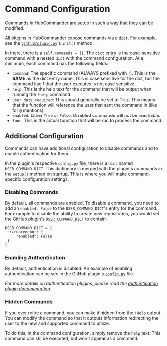 Command Configuration
====================
Commands in HubCommander are setup in such a way that they can be modified.

All plugins in HubCommander expose commands via a `dict`. For example, 
see the [`github/plugin.py`](https://github.com/Netflix/hubcommander/blob/master/github/plugin.py#L23)'s 
`init()` method.

In there, there is a `self.commands = {}`. The `dict` entry is the case-sensitive command with a nested `dict` with the
command configuration. At a minimum, each command has the following fields:

   - `command`: The specific command (ALWAYS prefixed with `!`). This is the **SAME** as the dict entry name.
                This is case sensitive for the dict, but the command itself that the user executes is not 
                case sensitive. 
   - `help`: This is the help text for the command that will be output when running
             the `!help` command.
   - `user_data_required`: This should generally be set to `True`. This means that the function
                           will reference the user that sent the command in (like for `@` mentions).
   - `enabled`: Either `True` or `False`. Disabled commands will not be reachable.
   - `func`: This is the actual function that will be run to process the command.
   
Additional Configuration
------------------------
Commands can have additional configuration to disable commands and to enable authentication for them.

In the plugin's respective `config.py` file, there is a `dict` named `USER_COMMAND_DICT`. This dictionary is
merged with the plugin's commands in the `setup()` method on startup. This is where you will make command-specific
configuration settings.

### Disabling Commands
By default, all commands are enabled. To disable a command, you need to add an `enabled: False` to the
`USER_COMMAND_DICT`'s entry for the command. For example to disable the ability to create new repositories,
you would set the GitHub plugin's `USER_COMMAND_DICT` to contain:
```
USER_COMMAND_DICT = {
 "!CreateRepo": {
     "enabled": False
 }
}
```

### Enabling Authentication
By default, authentication is disabled. An example of enabling authentication can be see in the GitHub plugin's
[`config.py`](https://github.com/Netflix/hubcommander/blob/master/github/config.py) file.

_For more details on authentication plugins, please read the [authentication plugin documentation](authentication.md)._


### Hidden Commands

If you ever retire a command, you can make it hidden from the `!Help` output. You can modify the command so that it
outputs information redirecting the user to the new and supported command to utilize.

To do this, in the command configuration, simply remove the `help` text. This command can stil be
executed, but won't appear as a command.
